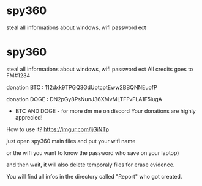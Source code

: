 # spy360
steal all informations about windows, wifi password ect
# spy360
steal all informations about windows, wifi password ect
	All credits goes to FM#1234


donation BTC : 112dxk9TPGQ3GdUotcptEww2BBQNNEuofP


donation DOGE : DN2pGy8PsNunJ36XMvMLTFFvFLA1F5iugA


- BTC AND DOGE - for more dm me on discord
Your donations are highly apprecied!

How to use it?
https://imgur.com/ijGiNTp

just open spy360 main files and put your wifi name


or the wifi you want to know the password who save on your laptop)

and then wait, it will also delete temporaly files for erase evidence.

You will find all infos in the directory called "Report" who got created.
